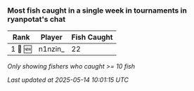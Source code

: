 ### Most fish caught in a single week in tournaments in ryanpotat's chat
| Rank | Player | Fish Caught |
|------|--------|-----------|
| 1 🥇 🆕 | n1nzin_  | 22 |

_Only showing fishers who caught >= 10 fish_

_Last updated at 2025-05-14 10:01:15 UTC_